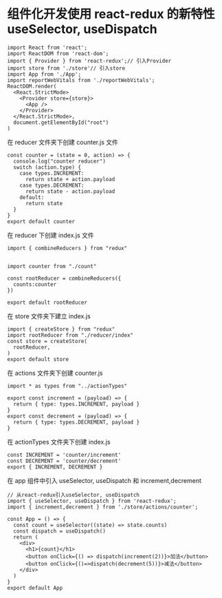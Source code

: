 # 组件化开发使用 react-redux 的新特性 useSelector, useDispatch

```
import React from 'react';
import ReactDOM from 'react-dom';
import { Provider } from 'react-redux';// 引入Provider
import store from './store'// 引入store
import App from './App';
import reportWebVitals from './reportWebVitals';
ReactDOM.render(
  <React.StrictMode>
    <Provider store={store}>
      <App />
    </Provider>
  </React.StrictMode>,
  document.getElementById("root")
)
```

在 reducer 文件夹下创建 counter.js 文件

```
const counter = (state = 0, action) => {
  console.log("counter reducer")
  switch (action.type) {
    case types.INCREMENT:
      return state + action.payload
    case types.DECREMENT:
      return state - action.payload
    default:
      return state
  }
}
export default counter
```

在 reducer 下创建 index.js 文件

```
import { combineReducers } from "redux"


import counter from "./count"

const rootReducer = combineReducers({
  counts:counter
})

export default rootReducer
```

在 store 文件夹下建立 index.js

```
import { createStore } from "redux"
import rootReducer from "./reducer/index"
const store = createStore(
  rootReducer,
)
export default store
```

在 actions 文件夹下创建 counter.js

```
import * as types from "../actionTypes"

export const increment = (payload) => {
  return { type: types.INCREMENT, payload }
}
export const decrement = (payload) => {
  return { type: types.DECREMENT, payload }
}
```

在 actionTypes 文件夹下创建 index.js

```
const INCREMENT = 'counter/increment'
const DECREMENT = 'counter/decrement'
export { INCREMENT, DECREMENT }
```

在 app 组件中引入 useSelector, useDispatch 和 increment,decrement

```
// 从react-redux引入useSelector, useDispatch
import { useSelector, useDispatch } from 'react-redux';
import { increment,decrement } from './store/actions/counter';

const App = () => {
  const count = useSelector((state) => state.counts)
  const dispatch = useDispatch()
  return (
    <div>
      <h1>{count}</h1>
      <button onClick={() => dispatch(increment(2))}>加法</button>
      <button onClick={()=>dispatch(decrement(5))}>减法</button>
    </div>
  )
}
export default App
```
